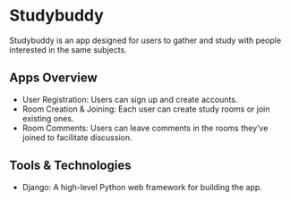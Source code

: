 # Studybuddy

Studybuddy is an app designed for users to gather and study with people interested in the same subjects.

## Apps Overview

- User Registration: Users can sign up and create accounts.
- Room Creation & Joining: Each user can create study rooms or join existing ones.
- Room Comments: Users can leave comments in the rooms they’ve joined to facilitate discussion.

## Tools & Technologies

- Django: A high-level Python web framework for building the app.
